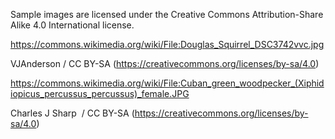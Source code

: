 Sample images are licensed under the Creative Commons Attribution-Share Alike 4.0 International license.

https://commons.wikimedia.org/wiki/File:Douglas_Squirrel_DSC3742vvc.jpg

VJAnderson / CC BY-SA (https://creativecommons.org/licenses/by-sa/4.0)

https://commons.wikimedia.org/wiki/File:Cuban_green_woodpecker_(Xiphidiopicus_percussus_percussus)_female.JPG

Charles J Sharp
 / CC BY-SA (https://creativecommons.org/licenses/by-sa/4.0)
